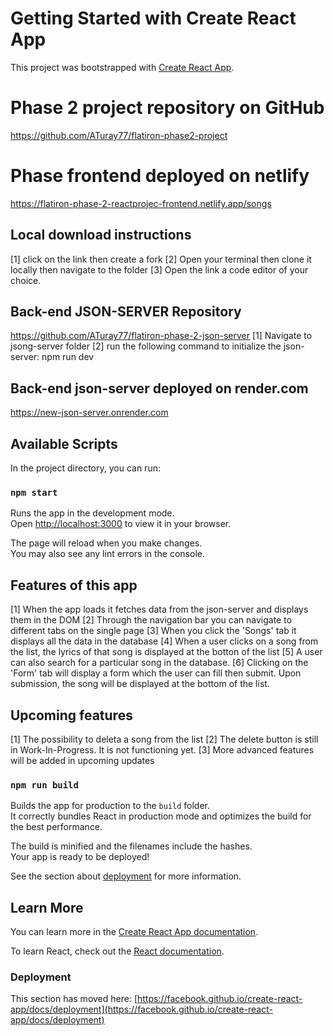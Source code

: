 # Getting Started with Create React App

This project was bootstrapped with [Create React App](https://github.com/facebook/create-react-app).

# Phase 2 project repository on GitHub
https://github.com/ATuray77/flatiron-phase2-project

# Phase frontend deployed on netlify
https://flatiron-phase-2-reactprojec-frontend.netlify.app/songs

## Local download instructions
[1] click on the link then create a fork 
[2] Open your terminal then clone it locally then navigate to the folder
[3] Open the link a code editor of your choice.

## Back-end JSON-SERVER Repository
https://github.com/ATuray77/flatiron-phase-2-json-server
[1] Navigate to jsong-server folder
[2] run the following command to initialize the json-server: npm run dev

## Back-end json-server deployed on render.com
https://new-json-server.onrender.com

## Available Scripts

In the project directory, you can run:

### `npm start`

Runs the app in the development mode.\
Open [http://localhost:3000](http://localhost:3000) to view it in your browser.

The page will reload when you make changes.\
You may also see any lint errors in the console.
## Features of this app
[1] When the app loads it fetches data from the json-server and displays them in the DOM
[2] Through the navigation bar you can navigate to different tabs on the single page
[3] When you click the 'Songs' tab it displays all the data in the database
[4] When a user clicks on a song from the list, the lyrics of that song is displayed at the botton of the list
[5] A user can also search for a particular song in the database.
[6] Clicking on the 'Form' tab will display a form which the user can fill then submit. Upon submission, the song will be displayed at the bottom of the list.


## Upcoming features
[1] The possibility to deleta a song from the list
[2] The delete button is still in Work-In-Progress. It is not functioning yet. 
[3] More advanced features will be added in upcoming updates

### `npm run build`

Builds the app for production to the `build` folder.\
It correctly bundles React in production mode and optimizes the build for the best performance.

The build is minified and the filenames include the hashes.\
Your app is ready to be deployed!

See the section about [deployment](https://facebook.github.io/create-react-app/docs/deployment) for more information.



## Learn More

You can learn more in the [Create React App documentation](https://facebook.github.io/create-react-app/docs/getting-started).

To learn React, check out the [React documentation](https://reactjs.org/).


### Deployment

This section has moved here: [https://facebook.github.io/create-react-app/docs/deployment](https://facebook.github.io/create-react-app/docs/deployment)

